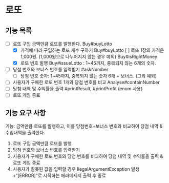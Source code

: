 # 로또
## 기능 목록
- [  ] 로또 구입 금액만큼 로또를 발행한다. Buy#buyLotto
    - [X] 가격에 따라 구입하는 로또 개수 구하기 Buy#buyLotto
      [ ] 로또 1장의 가격은 1,000원. (1,000원으로 나누어지지 않는 경우 예외) Buy#isRightMoney
    - [X] 로또 번호 발행 Buy#issueLotto
      : 1~45까지, 중복되지 않는 6개의 숫자.
- [  ] 당첨 번호와 보너스 번호를 입력받기 #askNumber
    - [  ] 당첨 번호 숫자: 1~45까지, 중복되지 않는 숫자 6개 + 보너스. (그외 예외)
- [  ] 사용자가 구매한 로또 번호 1개와 당첨 번호를 비교 Analyse#containNumber
- [  ] 당첨 내역 및 수익률을 출력 #printResult, #printProfit (enum 사용)
- [  ] 로또 게임 종료

## 기능 요구 사항
기능: 금액만큼 로또를 발행하고, 이를 당첨번호+보너스 번호와 비교하여 당첨 내역 & 수입내역을 출력한다.

1. 로또 구입 금액만큼 로또를 발행
2. 당첨 번호와 보너스 번호를 입력받기
3. 사용자가 구매한 로또 번호와 당첨 번호를 비교하여 당첨 내역 및 수익률을 출력 & 로또 게임 종료
4. 사용자가 잘못된 값을 입력할 경우 IlegalArgumentException 발생
   +“[ERROR]"로 시작하는 에러메세지 출력 후 종료
